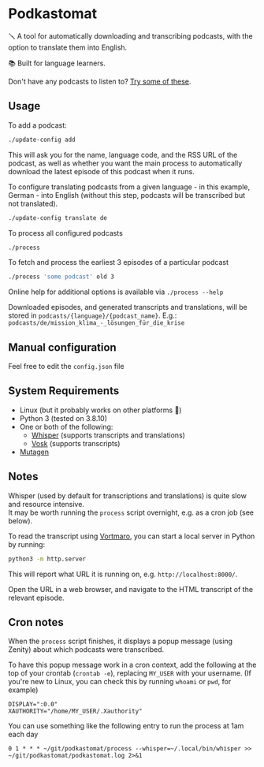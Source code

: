 # Podkastomat

🪛 A tool for automatically downloading and transcribing podcasts, with the option to translate them into English.

📚 Built for language learners.

Don't have any podcasts to listen to? [Try some of these](podcasts.md).

## Usage

To add a podcast:

```sh
./update-config add
```

This will ask you for the name, language code, and the RSS URL of the podcast, as well as whether you want the main process to automatically download the latest episode of this podcast when it runs.

To configure translating podcasts from a given language - in this example, German - into English (without this step, podcasts will be transcribed but not translated).

```sh
./update-config translate de
```

To process all configured podcasts

```sh
./process
```

To fetch and process the earliest 3 episodes of a particular podcast

```sh
./process 'some podcast' old 3
```

Online help for additional options is available via `./process --help`

Downloaded episodes, and generated transcripts and translations, will be stored in `podcasts/{language}/{podcast_name}`.
E.g.: `podcasts/de/mission_klima_-_lösungen_für_die_krise`

## Manual configuration

Feel free to edit the `config.json` file

## System Requirements

* Linux (but it probably works on other platforms 🤷)
* Python 3 (tested on 3.8.10)
* One or both of the following:
  * [Whisper](https://github.com/openai/whisper/) (supports transcripts and translations)
  * [Vosk](https://alphacephei.com/vosk/install#python-installation-from-pypi) (supports transcripts)
* [Mutagen](https://pypi.org/project/mutagen/)

## Notes

Whisper (used by default for transcriptions and translations) is quite slow and resource intensive.  
It may be worth running the `process` script overnight, e.g. as a cron job (see below).

To read the transcript using [Vortmaro](https://vortmaro.org/), you can start a local server in Python by running:

```sh
python3 -m http.server
```

This will report what URL it is running on, e.g. `http://localhost:8000/`.

Open the URL in a web browser, and navigate to the HTML transcript of the relevant episode.

## Cron notes

When the `process` script finishes, it displays a popup message (using Zenity) about which
podcasts were transcribed.

To have this popup message work in a cron context, add the following at the top of your crontab
(`crontab -e`), replacing `MY_USER` with your username.
(If you're new to Linux, you can check this by running `whoami` or `pwd`, for example)

```crontab
DISPLAY=":0.0"
XAUTHORITY="/home/MY_USER/.Xauthority"
```

You can use something like the following entry to run the process at 1am each day

```crontab
0 1 * * * ~/git/podkastomat/process --whisper=~/.local/bin/whisper >> ~/git/podkastomat/podkastomat.log 2>&1
```
